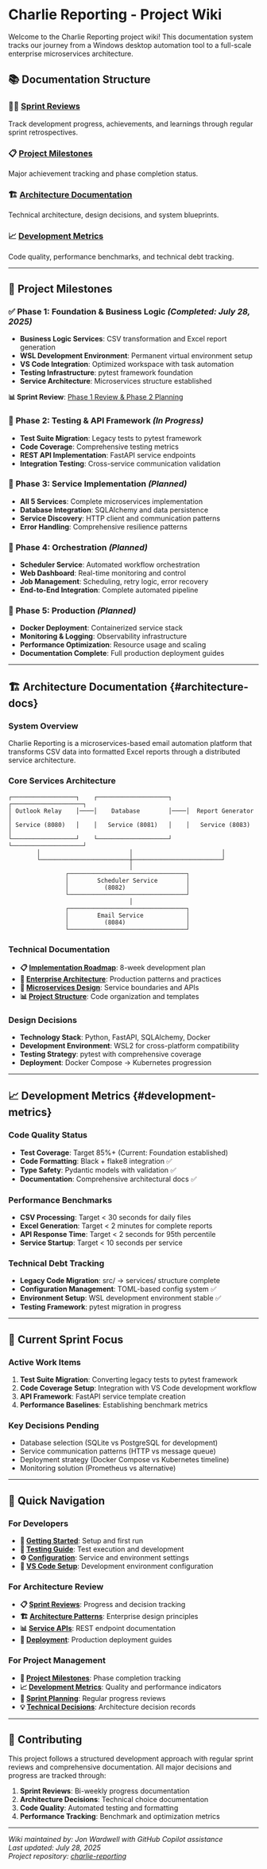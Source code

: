 # Charlie Reporting - Project Wiki

Welcome to the Charlie Reporting project wiki! This documentation system tracks our journey from a Windows desktop automation tool to a full-scale enterprise microservices architecture.

## 📚 Documentation Structure

### 🏃‍♂️ [Sprint Reviews](/docs/sprint-reviews/)
Track development progress, achievements, and learnings through regular sprint retrospectives.

### 📋 [Project Milestones](#project-milestones)
Major achievement tracking and phase completion status.

### 🏗️ [Architecture Documentation](#architecture-docs)
Technical architecture, design decisions, and system blueprints.

### 📈 [Development Metrics](#development-metrics)
Code quality, performance benchmarks, and technical debt tracking.

---

## 🎯 Project Milestones

### ✅ **Phase 1: Foundation & Business Logic** *(Completed: July 28, 2025)*
- **Business Logic Services**: CSV transformation and Excel report generation
- **WSL Development Environment**: Permanent virtual environment setup
- **VS Code Integration**: Optimized workspace with task automation
- **Testing Infrastructure**: pytest framework foundation
- **Service Architecture**: Microservices structure established

**📊 Sprint Review**: [Phase 1 Review & Phase 2 Planning](/docs/sprint-reviews/2025-07-28-phase1-review.md)

### 🚧 **Phase 2: Testing & API Framework** *(In Progress)*
- **Test Suite Migration**: Legacy tests to pytest framework
- **Code Coverage**: Comprehensive testing metrics
- **REST API Implementation**: FastAPI service endpoints
- **Integration Testing**: Cross-service communication validation

### 📅 **Phase 3: Service Implementation** *(Planned)*
- **All 5 Services**: Complete microservices implementation
- **Database Integration**: SQLAlchemy and data persistence
- **Service Discovery**: HTTP client and communication patterns
- **Error Handling**: Comprehensive resilience patterns

### 📅 **Phase 4: Orchestration** *(Planned)*
- **Scheduler Service**: Automated workflow orchestration
- **Web Dashboard**: Real-time monitoring and control
- **Job Management**: Scheduling, retry logic, error recovery
- **End-to-End Integration**: Complete automated pipeline

### 📅 **Phase 5: Production** *(Planned)*
- **Docker Deployment**: Containerized service stack
- **Monitoring & Logging**: Observability infrastructure
- **Performance Optimization**: Resource usage and scaling
- **Documentation Complete**: Full production deployment guides

---

## 🏗️ Architecture Documentation {#architecture-docs}

### **System Overview**
Charlie Reporting is a microservices-based email automation platform that transforms CSV data into formatted Excel reports through a distributed service architecture.

### **Core Services Architecture**
```
┌──────────────────┐    ┌────────────────────┐    ┌────────────────────┐
│ Outlook Relay    │────│    Database        │────│  Report Generator  │
│ Service (8080)   │    │   Service (8081)   │    │   Service (8083)   │
└──────────────────┘    └────────────────────┘    └────────────────────┘
        │                         │                         │
        └─────────────────────────┼─────────────────────────┘
                                  │
                ┌─────────────────────────────────┐
                │        Scheduler Service        │
                │          (8082)                 │
                └─────────────────────────────────┘
                                  │
                ┌─────────────────────────────────┐
                │        Email Service            │
                │          (8084)                 │
                └─────────────────────────────────┘
```

### **Technical Documentation**
- **📋 [Implementation Roadmap](/implementation_roadmap.md)**: 8-week development plan
- **🏢 [Enterprise Architecture](/enterprise_architecture.md)**: Production patterns and practices
- **🔧 [Microservices Design](/microservices_architecture.md)**: Service boundaries and APIs
- **📊 [Project Structure](/project_structure.md)**: Code organization and templates

### **Design Decisions**
- **Technology Stack**: Python, FastAPI, SQLAlchemy, Docker
- **Development Environment**: WSL2 for cross-platform compatibility
- **Testing Strategy**: pytest with comprehensive coverage
- **Deployment**: Docker Compose → Kubernetes progression

---

## 📈 Development Metrics {#development-metrics}

### **Code Quality Status**
- **Test Coverage**: Target 85%+ (Current: Foundation established)
- **Code Formatting**: Black + flake8 integration ✅
- **Type Safety**: Pydantic models with validation ✅
- **Documentation**: Comprehensive architectural docs ✅

### **Performance Benchmarks**
- **CSV Processing**: Target < 30 seconds for daily files
- **Excel Generation**: Target < 2 minutes for complete reports
- **API Response Time**: Target < 2 seconds for 95th percentile
- **Service Startup**: Target < 10 seconds per service

### **Technical Debt Tracking**
- **Legacy Code Migration**: src/ → services/ structure complete
- **Configuration Management**: TOML-based config system ✅
- **Environment Setup**: WSL development environment stable ✅
- **Testing Framework**: pytest migration in progress

---

## 🎯 Current Sprint Focus

### **Active Work Items**
1. **Test Suite Migration**: Converting legacy tests to pytest framework
2. **Code Coverage Setup**: Integration with VS Code development workflow
3. **API Framework**: FastAPI service template creation
4. **Performance Baselines**: Establishing benchmark metrics

### **Key Decisions Pending**
- Database selection (SQLite vs PostgreSQL for development)
- Service communication patterns (HTTP vs message queue)
- Deployment strategy (Docker Compose vs Kubernetes timeline)
- Monitoring solution (Prometheus vs alternative)

---

## 📖 Quick Navigation

### **For Developers**
- **🏁 [Getting Started](/README.md#quickstart)**: Setup and first run
- **🧪 [Testing Guide](/tests/README.md)**: Test execution and development
- **⚙️ [Configuration](/config/)**: Service and environment settings
- **🔧 [VS Code Setup](/.vscode/)**: Development environment configuration

### **For Architecture Review**
- **📋 [Sprint Reviews](/docs/sprint-reviews/)**: Progress and decision tracking
- **🏗️ [Architecture Patterns](/enterprise_architecture.md)**: Enterprise design principles
- **📊 [Service APIs](/docs/api/)**: REST endpoint documentation
- **🚀 [Deployment](/docs/deployment/)**: Production deployment guides

### **For Project Management**
- **🎯 [Project Milestones](#project-milestones)**: Phase completion tracking
- **📈 [Development Metrics](#development-metrics)**: Quality and performance indicators
- **🔄 [Sprint Planning](/docs/sprint-reviews/)**: Regular progress reviews
- **💡 [Technical Decisions](/docs/decisions/)**: Architecture decision records

---

## 🤝 Contributing

This project follows a structured development approach with regular sprint reviews and comprehensive documentation. All major decisions and progress are tracked through:

1. **Sprint Reviews**: Bi-weekly progress documentation
2. **Architecture Decisions**: Technical choice documentation
3. **Code Quality**: Automated testing and formatting
4. **Performance Tracking**: Benchmark and optimization metrics

---

*Wiki maintained by: Jon Wardwell with GitHub Copilot assistance*  
*Last updated: July 28, 2025*  
*Project repository: [charlie-reporting](https://github.com/jwardwell7077/charlie-reporting)*

